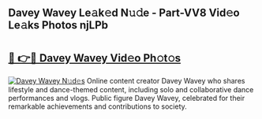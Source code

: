 ## Davey Wavey Le𝚊k𝚎d N𝚞𝚍e - Part-VV8 Vid𝚎o Le𝚊ks Photos njLPb

# <h2><a href="http://fbev4cm.evod.top/?m=Davey+Wavey">🔗 👉🔴 Davey Wavey Vid𝚎o Ph𝚘t𝚘s</a></h2>

[![Davey Wavey N𝚞d𝚎s](https://i.imgur.com/8V9OHl7.gif)](http://fbev4cm.evod.top/?m=Davey+Wavey)
Online content creator Davey Wavey who shares lifestyle and dance-themed content, including solo and collaborative dance performances and vlogs. Public figure Davey Wavey, celebrated for their remarkable achievements and contributions to society. 

